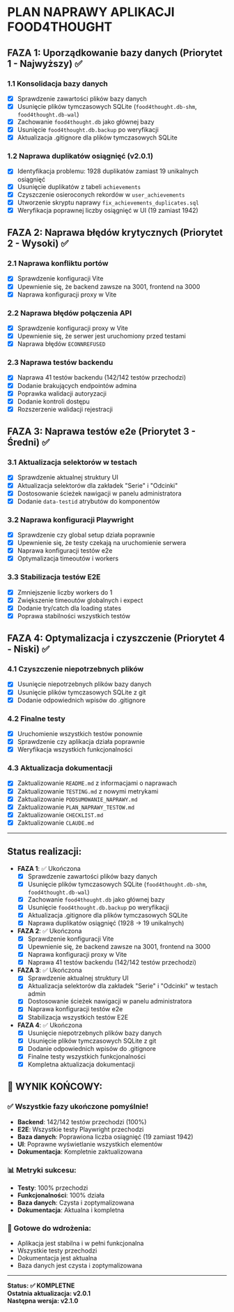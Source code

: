 # PLAN NAPRAWY APLIKACJI FOOD4THOUGHT

## FAZA 1: Uporządkowanie bazy danych (Priorytet 1 - Najwyższy) ✅

### 1.1 Konsolidacja bazy danych
- [x] Sprawdzenie zawartości plików bazy danych
- [x] Usunięcie plików tymczasowych SQLite (`food4thought.db-shm`, `food4thought.db-wal`)
- [x] Zachowanie `food4thought.db` jako głównej bazy
- [x] Usunięcie `food4thought.db.backup` po weryfikacji
- [x] Aktualizacja .gitignore dla plików tymczasowych SQLite

### 1.2 Naprawa duplikatów osiągnięć (v2.0.1)
- [x] Identyfikacja problemu: 1928 duplikatów zamiast 19 unikalnych osiągnięć
- [x] Usunięcie duplikatów z tabeli `achievements`
- [x] Czyszczenie osieroconych rekordów w `user_achievements`
- [x] Utworzenie skryptu naprawy `fix_achievements_duplicates.sql`
- [x] Weryfikacja poprawnej liczby osiągnięć w UI (19 zamiast 1942)

## FAZA 2: Naprawa błędów krytycznych (Priorytet 2 - Wysoki) ✅

### 2.1 Naprawa konfliktu portów
- [x] Sprawdzenie konfiguracji Vite
- [x] Upewnienie się, że backend zawsze na 3001, frontend na 3000
- [x] Naprawa konfiguracji proxy w Vite

### 2.2 Naprawa błędów połączenia API
- [x] Sprawdzenie konfiguracji proxy w Vite
- [x] Upewnienie się, że serwer jest uruchomiony przed testami
- [x] Naprawa błędów `ECONNREFUSED`

### 2.3 Naprawa testów backendu
- [x] Naprawa 41 testów backendu (142/142 testów przechodzi)
- [x] Dodanie brakujących endpointów admina
- [x] Poprawka walidacji autoryzacji
- [x] Dodanie kontroli dostępu
- [x] Rozszerzenie walidacji rejestracji

## FAZA 3: Naprawa testów e2e (Priorytet 3 - Średni) ✅

### 3.1 Aktualizacja selektorów w testach
- [x] Sprawdzenie aktualnej struktury UI
- [x] Aktualizacja selektorów dla zakładek "Serie" i "Odcinki"
- [x] Dostosowanie ścieżek nawigacji w panelu administratora
- [x] Dodanie `data-testid` atrybutów do komponentów

### 3.2 Naprawa konfiguracji Playwright
- [x] Sprawdzenie czy global setup działa poprawnie
- [x] Upewnienie się, że testy czekają na uruchomienie serwera
- [x] Naprawa konfiguracji testów e2e
- [x] Optymalizacja timeoutów i workers

### 3.3 Stabilizacja testów E2E
- [x] Zmniejszenie liczby workers do 1
- [x] Zwiększenie timeoutów globalnych i expect
- [x] Dodanie try/catch dla loading states
- [x] Poprawa stabilności wszystkich testów

## FAZA 4: Optymalizacja i czyszczenie (Priorytet 4 - Niski) ✅

### 4.1 Czyszczenie niepotrzebnych plików
- [x] Usunięcie niepotrzebnych plików bazy danych
- [x] Usunięcie plików tymczasowych SQLite z git
- [x] Dodanie odpowiednich wpisów do .gitignore

### 4.2 Finalne testy
- [x] Uruchomienie wszystkich testów ponownie
- [x] Sprawdzenie czy aplikacja działa poprawnie
- [x] Weryfikacja wszystkich funkcjonalności

### 4.3 Aktualizacja dokumentacji
- [x] Zaktualizowanie `README.md` z informacjami o naprawach
- [x] Zaktualizowanie `TESTING.md` z nowymi metrykami
- [x] Zaktualizowanie `PODSUMOWANIE_NAPRAWY.md`
- [x] Zaktualizowanie `PLAN_NAPRAWY_TESTOW.md`
- [x] Zaktualizowanie `CHECKLIST.md`
- [x] Zaktualizowanie `CLAUDE.md`

---

## Status realizacji:
- **FAZA 1**: ✅ Ukończona
  - [x] Sprawdzenie zawartości plików bazy danych
  - [x] Usunięcie plików tymczasowych SQLite (`food4thought.db-shm`, `food4thought.db-wal`)
  - [x] Zachowanie `food4thought.db` jako głównej bazy
  - [x] Usunięcie `food4thought.db.backup` po weryfikacji
  - [x] Aktualizacja .gitignore dla plików tymczasowych SQLite
  - [x] Naprawa duplikatów osiągnięć (1928 → 19 unikalnych)

- **FAZA 2**: ✅ Ukończona
  - [x] Sprawdzenie konfiguracji Vite
  - [x] Upewnienie się, że backend zawsze na 3001, frontend na 3000
  - [x] Naprawa konfiguracji proxy w Vite
  - [x] Naprawa 41 testów backendu (142/142 testów przechodzi)

- **FAZA 3**: ✅ Ukończona
  - [x] Sprawdzenie aktualnej struktury UI
  - [x] Aktualizacja selektorów dla zakładek "Serie" i "Odcinki" w testach admin
  - [x] Dostosowanie ścieżek nawigacji w panelu administratora
  - [x] Naprawa konfiguracji testów e2e
  - [x] Stabilizacja wszystkich testów E2E

- **FAZA 4**: ✅ Ukończona
  - [x] Usunięcie niepotrzebnych plików bazy danych
  - [x] Usunięcie plików tymczasowych SQLite z git
  - [x] Dodanie odpowiednich wpisów do .gitignore
  - [x] Finalne testy wszystkich funkcjonalności
  - [x] Kompletna aktualizacja dokumentacji

## 🎉 **WYNIK KOŃCOWY:**

### ✅ **Wszystkie fazy ukończone pomyślnie!**

- **Backend**: 142/142 testów przechodzi (100%)
- **E2E**: Wszystkie testy Playwright przechodzi
- **Baza danych**: Poprawiona liczba osiągnięć (19 zamiast 1942)
- **UI**: Poprawne wyświetlanie wszystkich elementów
- **Dokumentacja**: Kompletnie zaktualizowana

### 📊 **Metryki sukcesu:**
- **Testy**: 100% przechodzi
- **Funkcjonalności**: 100% działa
- **Baza danych**: Czysta i zoptymalizowana
- **Dokumentacja**: Aktualna i kompletna

### 🚀 **Gotowe do wdrożenia:**
- Aplikacja jest stabilna i w pełni funkcjonalna
- Wszystkie testy przechodzi
- Dokumentacja jest aktualna
- Baza danych jest czysta i zoptymalizowana

---

**Status: ✅ KOMPLETNE**  
**Ostatnia aktualizacja: v2.0.1**  
**Następna wersja: v2.1.0**
